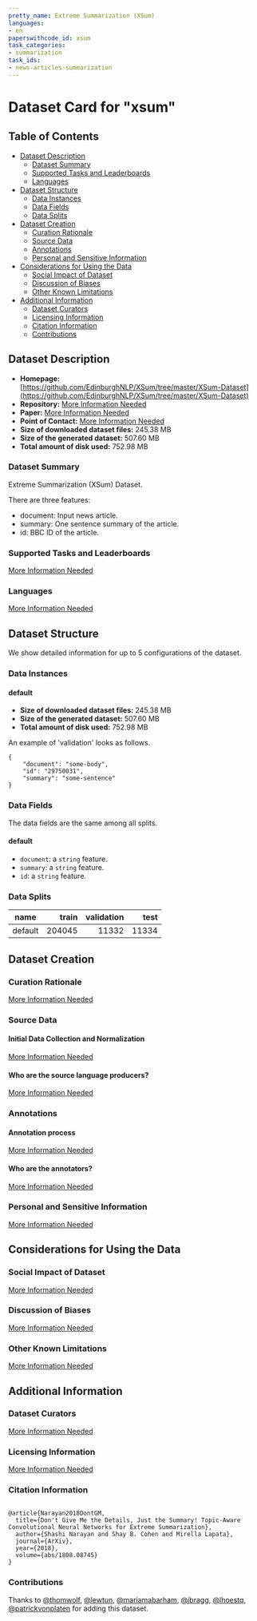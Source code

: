 ```yaml
---
pretty_name: Extreme Summarization (XSum)
languages:
- en
paperswithcode_id: xsum
task_categories:
- summarization
task_ids:
- news-articles-summarization
---
```


# Dataset Card for "xsum"

## Table of Contents
- [Dataset Description](#dataset-description)
  - [Dataset Summary](#dataset-summary)
  - [Supported Tasks and Leaderboards](#supported-tasks-and-leaderboards)
  - [Languages](#languages)
- [Dataset Structure](#dataset-structure)
  - [Data Instances](#data-instances)
  - [Data Fields](#data-fields)
  - [Data Splits](#data-splits)
- [Dataset Creation](#dataset-creation)
  - [Curation Rationale](#curation-rationale)
  - [Source Data](#source-data)
  - [Annotations](#annotations)
  - [Personal and Sensitive Information](#personal-and-sensitive-information)
- [Considerations for Using the Data](#considerations-for-using-the-data)
  - [Social Impact of Dataset](#social-impact-of-dataset)
  - [Discussion of Biases](#discussion-of-biases)
  - [Other Known Limitations](#other-known-limitations)
- [Additional Information](#additional-information)
  - [Dataset Curators](#dataset-curators)
  - [Licensing Information](#licensing-information)
  - [Citation Information](#citation-information)
  - [Contributions](#contributions)

## Dataset Description

- **Homepage:** [https://github.com/EdinburghNLP/XSum/tree/master/XSum-Dataset](https://github.com/EdinburghNLP/XSum/tree/master/XSum-Dataset)
- **Repository:** [More Information Needed](https://github.com/huggingface/datasets/blob/master/CONTRIBUTING.md#how-to-contribute-to-the-dataset-cards)
- **Paper:** [More Information Needed](https://github.com/huggingface/datasets/blob/master/CONTRIBUTING.md#how-to-contribute-to-the-dataset-cards)
- **Point of Contact:** [More Information Needed](https://github.com/huggingface/datasets/blob/master/CONTRIBUTING.md#how-to-contribute-to-the-dataset-cards)
- **Size of downloaded dataset files:** 245.38 MB
- **Size of the generated dataset:** 507.60 MB
- **Total amount of disk used:** 752.98 MB

### Dataset Summary

Extreme Summarization (XSum) Dataset.

There are three features:
  - document: Input news article.
  - summary: One sentence summary of the article.
  - id: BBC ID of the article.

### Supported Tasks and Leaderboards

[More Information Needed](https://github.com/huggingface/datasets/blob/master/CONTRIBUTING.md#how-to-contribute-to-the-dataset-cards)

### Languages

[More Information Needed](https://github.com/huggingface/datasets/blob/master/CONTRIBUTING.md#how-to-contribute-to-the-dataset-cards)

## Dataset Structure

We show detailed information for up to 5 configurations of the dataset.

### Data Instances

#### default

- **Size of downloaded dataset files:** 245.38 MB
- **Size of the generated dataset:** 507.60 MB
- **Total amount of disk used:** 752.98 MB

An example of 'validation' looks as follows.
```
{
    "document": "some-body",
    "id": "29750031",
    "summary": "some-sentence"
}
```

### Data Fields

The data fields are the same among all splits.

#### default
- `document`: a `string` feature.
- `summary`: a `string` feature.
- `id`: a `string` feature.

### Data Splits

| name  |train |validation|test |
|-------|-----:|---------:|----:|
|default|204045|     11332|11334|

## Dataset Creation

### Curation Rationale

[More Information Needed](https://github.com/huggingface/datasets/blob/master/CONTRIBUTING.md#how-to-contribute-to-the-dataset-cards)

### Source Data

#### Initial Data Collection and Normalization

[More Information Needed](https://github.com/huggingface/datasets/blob/master/CONTRIBUTING.md#how-to-contribute-to-the-dataset-cards)

#### Who are the source language producers?

[More Information Needed](https://github.com/huggingface/datasets/blob/master/CONTRIBUTING.md#how-to-contribute-to-the-dataset-cards)

### Annotations

#### Annotation process

[More Information Needed](https://github.com/huggingface/datasets/blob/master/CONTRIBUTING.md#how-to-contribute-to-the-dataset-cards)

#### Who are the annotators?

[More Information Needed](https://github.com/huggingface/datasets/blob/master/CONTRIBUTING.md#how-to-contribute-to-the-dataset-cards)

### Personal and Sensitive Information

[More Information Needed](https://github.com/huggingface/datasets/blob/master/CONTRIBUTING.md#how-to-contribute-to-the-dataset-cards)

## Considerations for Using the Data

### Social Impact of Dataset

[More Information Needed](https://github.com/huggingface/datasets/blob/master/CONTRIBUTING.md#how-to-contribute-to-the-dataset-cards)

### Discussion of Biases

[More Information Needed](https://github.com/huggingface/datasets/blob/master/CONTRIBUTING.md#how-to-contribute-to-the-dataset-cards)

### Other Known Limitations

[More Information Needed](https://github.com/huggingface/datasets/blob/master/CONTRIBUTING.md#how-to-contribute-to-the-dataset-cards)

## Additional Information

### Dataset Curators

[More Information Needed](https://github.com/huggingface/datasets/blob/master/CONTRIBUTING.md#how-to-contribute-to-the-dataset-cards)

### Licensing Information

[More Information Needed](https://github.com/huggingface/datasets/blob/master/CONTRIBUTING.md#how-to-contribute-to-the-dataset-cards)

### Citation Information

```

@article{Narayan2018DontGM,
  title={Don't Give Me the Details, Just the Summary! Topic-Aware Convolutional Neural Networks for Extreme Summarization},
  author={Shashi Narayan and Shay B. Cohen and Mirella Lapata},
  journal={ArXiv},
  year={2018},
  volume={abs/1808.08745}
}

```


### Contributions

Thanks to [@thomwolf](https://github.com/thomwolf), [@lewtun](https://github.com/lewtun), [@mariamabarham](https://github.com/mariamabarham), [@jbragg](https://github.com/jbragg), [@lhoestq](https://github.com/lhoestq), [@patrickvonplaten](https://github.com/patrickvonplaten) for adding this dataset.